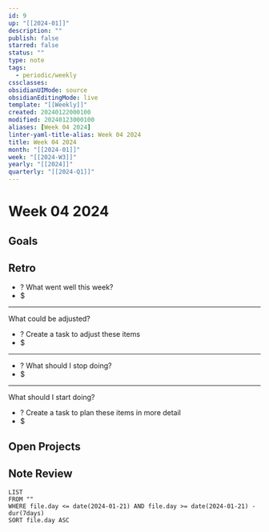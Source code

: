 ```yaml
---
id: 9
up: "[[2024-01]]"
description: ""
publish: false
starred: false
status: ""
type: note
tags:
  - periodic/weekly
cssclasses: 
obsidianUIMode: source
obsidianEditingMode: live
template: "[[Weekly]]"
created: 20240122000100
modified: 20240123000100
aliases: [Week 04 2024]
linter-yaml-title-alias: Week 04 2024
title: Week 04 2024
month: "[[2024-01]]"
week: "[[2024-W3]]"
yearly: "[[2024]]"
quarterly: "[[2024-Q1]]"
---
```


# Week 04 2024

## Goals


## Retro

- ? What went well this week?
- $


---

What could be adjusted?

- ? Create a task to adjust these items
- $

---

- ? What should I stop doing?
- $


---

What should I start doing?

- ? Create a task to plan these items in more detail
- $

## Open Projects

## Note Review

```
LIST
FROM ""
WHERE file.day <= date(2024-01-21) AND file.day >= date(2024-01-21) - dur(7days)
SORT file.day ASC
```
